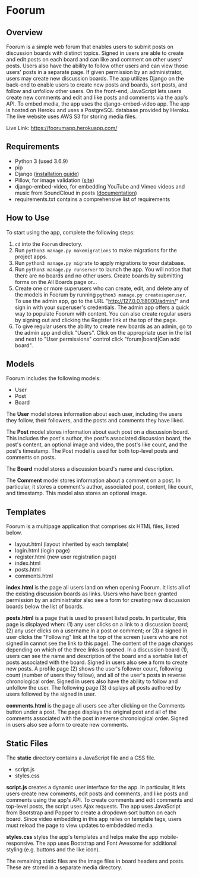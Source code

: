 # Foorum

## Overview

Foorum is a simple web forum that enables users to submit posts on discussion boards with distinct topics. Signed in users are able to create and edit posts on each board and can like and comment on other users' posts. Users also have the ability to follow other users and can view those users' posts in a separate page. If given permission by an administrator, users may create new discussion boards. The app utilizes Django on the back-end to enable users to create new posts and boards, sort posts, and follow and unfollow other users. On the front-end, JavaScript lets users create new comments and edit and like posts and comments via the app's API. To embed media, the app uses the django-embed-video app. The app is hosted on Heroku and uses a PostgreSQL database provided by Heroku. The live website uses AWS S3 for storing media files. 

Live Link: https://foorumapp.herokuapp.com/

## Requirements

- Python 3 (used 3.6.9)
- pip
- Django ([installation guide](https://docs.djangoproject.com/en/3.0/topics/install/)) 
- Pillow, for image validation ([site](https://pypi.org/project/Pillow/))
- django-embed-video, for embedding YouTube and Vimeo videos and music from SoundCloud in posts ([documentation](https://django-embed-video.readthedocs.io/en/latest/))
- requirements.txt contains a comprehensive list of requirements

## How to Use

To start using the app, complete the following steps:

1. `cd` into the `Foorum` directory.
2. Run `python3 manage.py makemigrations` to make migrations for the project apps.
3. Run `python3 manage.py migrate` to apply migrations to your database.
4. Run `python3 manage.py runserver` to launch the app. You will notice that there are no boards and no other users. Create boards by submitting forms on the All Boards page or...
5. Create one or more superusers who can create, edit, and delete any of the models in Foorum by running `python3 manage.py createsuperuser`. To use the admin app, go to the URL "http://127.0.0.1:8000/admin/" and sign in with your superuser's credentials. The admin app offers a quick way to populate Foorum with content. You can also create regular users by signing out and clicking the Register link at the top of the page. 
6. To give regular users the ability to create new boards as an admin, go to the admin app and click "Users". Click on the appropriate user in the list and next to "User permissions" control click "forum|board|Can add board". 

## Models

Foorum includes the following models:
- User
- Post
- Board

The **User** model stores information about each user, including the users they follow, their followers, and the posts and comments they have liked. 

The **Post** model stores information about each post on a discussion board. This includes the post's author, the post's associated discussion board, the post's content, an optional image and video, the post's like count, and the post's timestamp. The Post model is used for both top-level posts and comments on posts. 

The **Board** model stores a discussion board's name and description.

The **Comment** model stores information about a comment on a post. In particular, it stores a comment's author, associated post, content, like count, and timestamp. This model also stores an optional image. 

## Templates

Foorum is a multipage application that comprises six HTML files, listed below.
- layout.html (layout inherited by each template)
- login.html (login page)
- register.html (new user registration page) 
- index.html
- posts.html
- comments.html

**index.html** is the page all users land on when opening Foorum. It lists all of the existing discussion boards as links. Users who have been granted permission by an administrator also see a form for creating new discussion boards below the list of boards.

**posts.html** is a page that is used to present listed posts. In particular, this page is displayed when: (1) any user clicks on a link to a discussion board; (2) any user clicks on a username in a post or comment; or (3) a signed in user clicks the "Following" link at the top of the screen (users who are not signed in cannot see the link to this page). The content of the page changes depending on which of the three links is opened. In a discussion board (1), users can see the name and description of the board and a sortable list of posts associated with the board. Signed in users also see a form to create new posts. A profile page (2) shows the user's follower count, following count (number of users they follow), and all of the user's posts in reverse chronological order. Signed in users also have the ability to follow and unfollow the user. The following page (3) displays all posts authored by users followed by the signed in user.

**comments.html** is the page all users see after clicking on the Comments button under a post. The page displays the original post and all of the comments associated with the post in reverse chronological order. Signed in users also see a form to create new comments. 
 
## Static Files

The **static** directory contains a JavaScript file and a CSS file.

- script.js
- styles.css

**script.js** creates a dynamic user interface for the app. In particular, it lets users create new comments, edit posts and comments, and like posts and comments using the app's API. To create comments and edit comments and top-level posts, the script uses Ajax requests. The app uses JavaScript from Bootstrap and Popper to create a dropdown sort button on each board. Since video embedding in this app relies on template tags, users must reload the page to view updates to embdedded media.

**styles.css** styles the app's templates and helps make the app mobile-responsive. The app uses Bootstrap and Font Awesome for additional styling (e.g. buttons and the like icon).

The remaining static files are the image files in board headers and posts. These are stored in a separate media directory.



